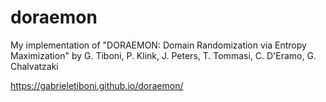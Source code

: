 # doraemon

My implementation of "DORAEMON: Domain Randomization
via Entropy Maximization" by 
G. Tiboni, P. Klink, J. Peters, T. Tommasi, C. D'Eramo, G. Chalvatzaki
 


https://gabrieletiboni.github.io/doraemon/
